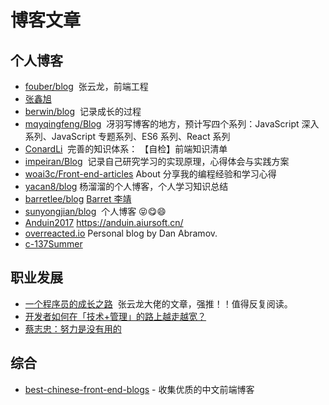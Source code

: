 # 博客文章

## 个人博客

- [fouber/blog](https://github.com/fouber/blog)  张云龙，前端工程
- [张鑫旭](https://www.zhangxinxu.com/wordpress/)
- [berwin/blog](https://github.com/berwin/Blog)  记录成长的过程
- [mqyqingfeng/Blog](https://github.com/mqyqingfeng/Blog)  冴羽写博客的地方，预计写四个系列：JavaScript 深入系列、JavaScript 专题系列、ES6 系列、React 系列
- [ConardLi](https://github.com/ConardLi/ConardLi.github.io)  完善的知识体系： 【自检】前端知识清单
- [impeiran/Blog](https://github.com/impeiran/Blog)  记录自己研究学习的实现原理，心得体会与实践方案
- [woai3c/Front-end-articles](https://github.com/woai3c/Front-end-articles) About
  分享我的编程经验和学习心得
- [yacan8/blog](https://github.com/yacan8/blog) 杨溜溜的个人博客，个人学习知识总结
- [barretlee/blog](https://github.com/barretlee/blog) [Barret 李靖](https://www.barretlee.com/blog/archives/)
- [sunyongjian/blog](https://github.com/sunyongjian/blog)  个人博客 😝😋😄
- [Anduin2017](https://github.com/Anduin2017) https://anduin.aiursoft.cn/
- [overreacted.io](https://github.com/gaearon/overreacted.io) Personal blog by Dan Abramov.
- [c-137Summer](https://www.cnblogs.com/leiting/)

## 职业发展

- [一个程序员的成长之路](https://github.com/fouber/blog/issues/41)  张云龙大佬的文章，强推！！值得反复阅读。
- [开发者如何在「技术+管理」的路上越走越宽？](https://zhuanlan.zhihu.com/p/36018203)
- [蔡志忠：努力是没有用的](https://www.yuque.com/book-academy/share/shp7tu)

## 综合

- [best-chinese-front-end-blogs](https://github.com/FrankFang/best-chinese-front-end-blogs) - 收集优质的中文前端博客
